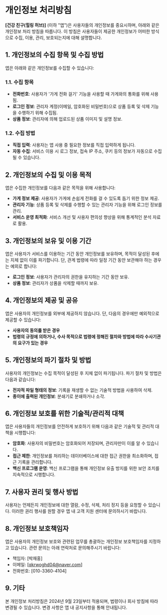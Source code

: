 # 개인정보 처리방침

**[건강 친구(힐링 허브)]** (이하 "앱")은 사용자들의 개인정보를 중요시하며, 아래와 같은 개인정보 처리 방침을 따릅니다. 이 방침은 사용자들이 제공한 개인정보가 어떠한 방식으로 수집, 이용, 관리, 보호되는지에 대해 설명합니다.

## 1. 개인정보의 수집 항목 및 수집 방법

앱은 아래와 같은 개인정보를 수집할 수 있습니다:

### 1.1. 수집 항목
- **전화번호**: 사용자가 '가게 전화 걸기' 기능을 사용할 때 가게와의 통화를 위해 사용됨.
- **로그인 정보**: 관리자 계정(이메일, 암호화된 비밀번호)으로 상품 등록 및 삭제 기능을 수행하기 위해 수집됨.
- **상품 정보**: 관리자에 의해 업로드된 상품 이미지 및 설명 정보.

### 1.2. 수집 방법
- **직접 입력**: 사용자는 앱 사용 중 필요한 정보를 직접 입력하게 됩니다.
- **자동 수집**: 서비스 이용 시 로그 정보, 접속 IP 주소, 쿠키 등의 정보가 자동으로 수집될 수 있습니다.

## 2. 개인정보의 수집 및 이용 목적

앱은 수집한 개인정보를 다음과 같은 목적을 위해 사용합니다:
- **가게 정보 제공**: 사용자가 가게에 손쉽게 전화를 걸 수 있도록 돕기 위한 정보 제공.
- **관리자 기능**: 상품 등록 및 삭제를 수행할 수 있는 관리자 기능을 위해 로그인 정보를 관리.
- **서비스 운영 최적화**: 서비스 개선 및 사용자 편의성 향상을 위해 통계적인 분석 자료로 활용.

## 3. 개인정보의 보유 및 이용 기간

앱은 사용자가 서비스를 이용하는 기간 동안 개인정보를 보유하며, 목적이 달성된 후에는 지체 없이 이를 파기합니다. 단, 관계 법령에 따라 일정 기간 동안 보관해야 하는 경우는 예외로 합니다:
- **로그인 정보**: 사용자가 관리자의 권한을 유지하는 기간 동안 보유.
- **상품 정보**: 관리자가 상품을 삭제할 때까지 보유.

## 4. 개인정보의 제공 및 공유

앱은 사용자의 개인정보를 외부에 제공하지 않습니다. 단, 다음의 경우에만 예외적으로 제공할 수 있습니다:
- **사용자의 동의를 받은 경우**
- **법령의 규정에 의하거나, 수사 목적으로 법령에 정해진 절차와 방법에 따라 수사기관의 요구가 있는 경우**

## 5. 개인정보의 파기 절차 및 방법

사용자의 개인정보는 수집 목적이 달성된 후 지체 없이 파기됩니다. 파기 절차 및 방법은 다음과 같습니다:
- **전자적 파일 형태의 정보**: 기록을 재생할 수 없는 기술적 방법을 사용하여 삭제.
- **종이에 출력된 개인정보**: 분쇄기로 분쇄하거나 소각.

## 6. 개인정보 보호를 위한 기술적/관리적 대책

앱은 사용자들의 개인정보를 안전하게 보호하기 위해 다음과 같은 기술적 및 관리적 대책을 시행합니다:
- **암호화**: 사용자의 비밀번호는 암호화되어 저장되며, 관리자만이 이를 알 수 있습니다.
- **접근 제한**: 개인정보를 처리하는 데이터베이스에 대한 접근 권한을 최소화하며, 접근 기록을 관리합니다.
- **백신 프로그램 운영**: 백신 프로그램을 통해 개인정보 유출 방지를 위한 보안 조치를 지속적으로 시행합니다.

## 7. 사용자 권리 및 행사 방법

사용자는 언제든지 개인정보에 대한 열람, 수정, 삭제, 처리 정지 등을 요청할 수 있습니다. 이러한 권리 행사를 원할 경우 앱 내 고객 지원 센터에 문의하시기 바랍니다.

## 8. 개인정보 보호책임자

앱은 사용자의 개인정보 보호와 관련된 업무를 총괄하는 개인정보 보호책임자를 지정하고 있습니다. 관련 문의는 아래 연락처로 문의해주시기 바랍니다:

- 책임자: [박재홍]
- 이메일: [qkrwoghd04@naver.com]
- 전화번호: [010-3360-4104]

## 9. 기타

본 개인정보 처리방침은 2024년 9월 23일부터 적용되며, 법령이나 회사 방침에 따라 변경될 수 있습니다. 변경 사항은 앱 내 공지사항을 통해 안내됩니다.

